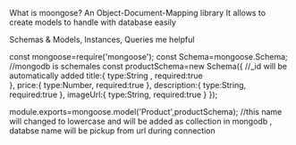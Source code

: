 
What is moongose?
An Object-Document-Mapping library
It allows to create models to handle with database easily

Schemas & Models, Instances, Queries me helpful

const mongoose=require('mongoose');
const Schema=mongoose.Schema;
//mongodb is schemales
const productSchema=new Schema({
//_id will be automatically added
	title:{
	type:String ,
	required:true	
	},
	price:{
	type:Number,
	required:true
	},
	description:{
	type:String,
	required:true
	},
	imageUrl:{
	type:String,
	required:true
	}
});

module.exports=mongoose.model('Product',productSchema);
			     //this name will changed to lowercase and will be added as collection in mongodb , databse name will be pickup from url during connection